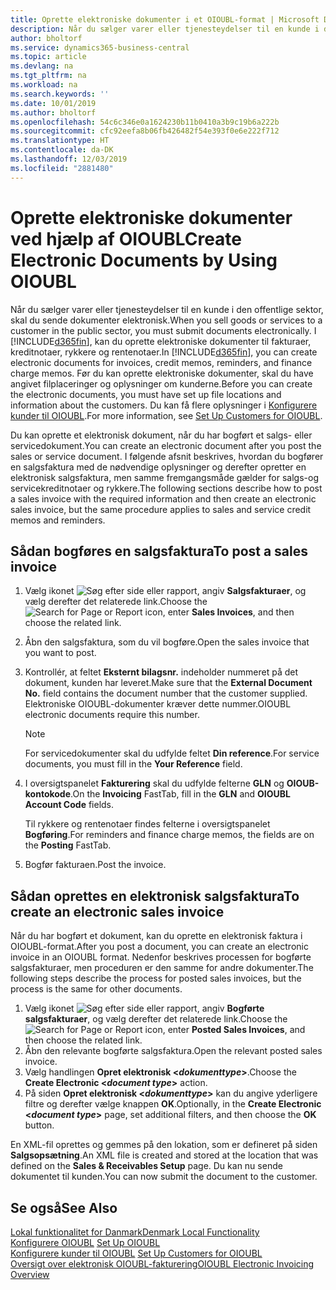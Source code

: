 ```yaml
---
title: Oprette elektroniske dokumenter i et OIOUBL-format | Microsoft Docs
description: Når du sælger varer eller tjenesteydelser til en kunde i den offentlige sektor i Danmark, skal du sende dokumenter elektronisk. I dette emne kan du læse, hvordan du gør dette.
author: bholtorf
ms.service: dynamics365-business-central
ms.topic: article
ms.devlang: na
ms.tgt_pltfrm: na
ms.workload: na
ms.search.keywords: ''
ms.date: 10/01/2019
ms.author: bholtorf
ms.openlocfilehash: 54c6c346e0a1624230b11b0410a3b9c19b6a222b
ms.sourcegitcommit: cfc92eefa8b06fb426482f54e393f0e6e222f712
ms.translationtype: HT
ms.contentlocale: da-DK
ms.lasthandoff: 12/03/2019
ms.locfileid: "2881480"
---
```

# <a name="create-electronic-documents-by-using-oioubl"></a><span data-ttu-id="047f8-104">Oprette elektroniske dokumenter ved hjælp af OIOUBL</span><span class="sxs-lookup"><span data-stu-id="047f8-104">Create Electronic Documents by Using OIOUBL</span></span>
<span data-ttu-id="047f8-105">Når du sælger varer eller tjenesteydelser til en kunde i den offentlige sektor, skal du sende dokumenter elektronisk.</span><span class="sxs-lookup"><span data-stu-id="047f8-105">When you sell goods or services to a customer in the public sector, you must submit documents electronically.</span></span> <span data-ttu-id="047f8-106">I [!INCLUDE[d365fin](../../includes/d365fin_md.md)], kan du oprette elektroniske dokumenter til fakturaer, kreditnotaer, rykkere og rentenotaer.</span><span class="sxs-lookup"><span data-stu-id="047f8-106">In [!INCLUDE[d365fin](../../includes/d365fin_md.md)], you can create electronic documents for invoices, credit memos, reminders, and finance charge memos.</span></span> <span data-ttu-id="047f8-107">Før du kan oprette elektroniske dokumenter, skal du have angivet filplaceringer og oplysninger om kunderne.</span><span class="sxs-lookup"><span data-stu-id="047f8-107">Before you can create the electronic documents, you must have set up file locations and information about the customers.</span></span> <span data-ttu-id="047f8-108">Du kan få flere oplysninger i [Konfigurere kunder til OIOUBL](how-to-set-up-customers-for-oioubl.md).</span><span class="sxs-lookup"><span data-stu-id="047f8-108">For more information, see [Set Up Customers for OIOUBL](how-to-set-up-customers-for-oioubl.md).</span></span>  

<span data-ttu-id="047f8-109">Du kan oprette et elektronisk dokument, når du har bogført et salgs- eller servicedokument.</span><span class="sxs-lookup"><span data-stu-id="047f8-109">You can create an electronic document after you post the sales or service document.</span></span> <span data-ttu-id="047f8-110">I følgende afsnit beskrives, hvordan du bogfører en salgsfaktura med de nødvendige oplysninger og derefter opretter en elektronisk salgsfaktura, men samme fremgangsmåde gælder for salgs-og servicekreditnotaer og rykkere.</span><span class="sxs-lookup"><span data-stu-id="047f8-110">The following sections describe how to post a sales invoice with the required information and then create an electronic sales invoice, but the same procedure applies to sales and service credit memos and reminders.</span></span>  

## <a name="to-post-a-sales-invoice"></a><span data-ttu-id="047f8-111">Sådan bogføres en salgsfaktura</span><span class="sxs-lookup"><span data-stu-id="047f8-111">To post a sales invoice</span></span>  
1.  <span data-ttu-id="047f8-112">Vælg ikonet ![Søg efter side eller rapport](../../media/ui-search/search_small.png "Ikonet Søg efter side eller rapport"), angiv **Salgsfakturaer**, og vælg derefter det relaterede link.</span><span class="sxs-lookup"><span data-stu-id="047f8-112">Choose the ![Search for Page or Report](../../media/ui-search/search_small.png "Search for Page or Report icon") icon, enter **Sales Invoices**, and then choose the related link.</span></span>  
2.  <span data-ttu-id="047f8-113">Åbn den salgsfaktura, som du vil bogføre.</span><span class="sxs-lookup"><span data-stu-id="047f8-113">Open the sales invoice that you want to post.</span></span>  
3.  <span data-ttu-id="047f8-114">Kontrollér, at feltet **Eksternt bilagsnr.** indeholder nummeret på det dokument, kunden har leveret.</span><span class="sxs-lookup"><span data-stu-id="047f8-114">Make sure that the **External Document No.** field contains the document number that the customer supplied.</span></span> <span data-ttu-id="047f8-115">Elektroniske OIOUBL-dokumenter kræver dette nummer.</span><span class="sxs-lookup"><span data-stu-id="047f8-115">OIOUBL electronic documents require this number.</span></span>

    > [!Note]  
    > <span data-ttu-id="047f8-116">For servicedokumenter skal du udfylde feltet **Din reference**.</span><span class="sxs-lookup"><span data-stu-id="047f8-116">For service documents, you must fill in the **Your Reference** field.</span></span>  

4.  <span data-ttu-id="047f8-117">I oversigtspanelet **Fakturering** skal du udfylde felterne **GLN** og **OIOUB-kontokode**.</span><span class="sxs-lookup"><span data-stu-id="047f8-117">On the **Invoicing** FastTab, fill in the **GLN** and **OIOUBL Account Code** fields.</span></span>  

    <span data-ttu-id="047f8-118">Til rykkere og rentenotaer findes felterne i oversigtspanelet **Bogføring**.</span><span class="sxs-lookup"><span data-stu-id="047f8-118">For reminders and finance charge memos, the fields are on the **Posting** FastTab.</span></span>  

5.  <span data-ttu-id="047f8-119">Bogfør fakturaen.</span><span class="sxs-lookup"><span data-stu-id="047f8-119">Post the invoice.</span></span>  

## <a name="to-create-an-electronic-sales-invoice"></a><span data-ttu-id="047f8-120">Sådan oprettes en elektronisk salgsfaktura</span><span class="sxs-lookup"><span data-stu-id="047f8-120">To create an electronic sales invoice</span></span>  
<span data-ttu-id="047f8-121">Når du har bogført et dokument, kan du oprette en elektronisk faktura i OIOUBL-format.</span><span class="sxs-lookup"><span data-stu-id="047f8-121">After you post a document, you can create an electronic invoice in an OIOUBL format.</span></span> <span data-ttu-id="047f8-122">Nedenfor beskrives processen for bogførte salgsfakturaer, men proceduren er den samme for andre dokumenter.</span><span class="sxs-lookup"><span data-stu-id="047f8-122">The following steps describe the process for posted sales invoices, but the process is the same for other documents.</span></span>

1.  <span data-ttu-id="047f8-123">Vælg ikonet ![Søg efter side eller rapport](../../media/ui-search/search_small.png "Ikonet Søg efter side eller rapport"), angiv **Bogførte salgsfakturaer**, og vælg derefter det relaterede link.</span><span class="sxs-lookup"><span data-stu-id="047f8-123">Choose the ![Search for Page or Report](../../media/ui-search/search_small.png "Search for Page or Report icon") icon, enter **Posted Sales Invoices**, and then choose the related link.</span></span>  
2.  <span data-ttu-id="047f8-124">Åbn den relevante bogførte salgsfaktura.</span><span class="sxs-lookup"><span data-stu-id="047f8-124">Open the relevant posted sales invoice.</span></span>  
3.  <span data-ttu-id="047f8-125">Vælg handlingen **Opret elektronisk <*dokumenttype*>**.</span><span class="sxs-lookup"><span data-stu-id="047f8-125">Choose the **Create Electronic <*document type*>** action.</span></span>  
4.  <span data-ttu-id="047f8-126">På siden **Opret elektronisk <*dokumenttype*>** kan du angive yderligere filtre og derefter vælge knappen **OK**.</span><span class="sxs-lookup"><span data-stu-id="047f8-126">Optionally, in the **Create Electronic <*document type*>** page, set additional filters, and then choose the **OK** button.</span></span>  

<span data-ttu-id="047f8-127">En XML-fil oprettes og gemmes på den lokation, som er defineret på siden **Salgsopsætning**.</span><span class="sxs-lookup"><span data-stu-id="047f8-127">An XML file is created and stored at the location that was defined on the **Sales & Receivables Setup** page.</span></span> <span data-ttu-id="047f8-128">Du kan nu sende dokumentet til kunden.</span><span class="sxs-lookup"><span data-stu-id="047f8-128">You can now submit the document to the customer.</span></span>  

## <a name="see-also"></a><span data-ttu-id="047f8-129">Se også</span><span class="sxs-lookup"><span data-stu-id="047f8-129">See Also</span></span>  
[<span data-ttu-id="047f8-130">Lokal funktionalitet for Danmark</span><span class="sxs-lookup"><span data-stu-id="047f8-130">Denmark Local Functionality</span></span>](denmark-local-functionality.md)  
 <span data-ttu-id="047f8-131">[Konfigurere OIOUBL](how-to-set-up-oioubl.md) </span><span class="sxs-lookup"><span data-stu-id="047f8-131">[Set Up OIOUBL](how-to-set-up-oioubl.md) </span></span>  
 <span data-ttu-id="047f8-132">[Konfigurere kunder til OIOUBL](how-to-set-up-customers-for-oioubl.md) </span><span class="sxs-lookup"><span data-stu-id="047f8-132">[Set Up Customers for OIOUBL](how-to-set-up-customers-for-oioubl.md) </span></span>  
 [<span data-ttu-id="047f8-133">Oversigt over elektronisk OIOUBL-fakturering</span><span class="sxs-lookup"><span data-stu-id="047f8-133">OIOUBL Electronic Invoicing Overview</span></span>](oioubl-electronic-invoicing-overview.md)
